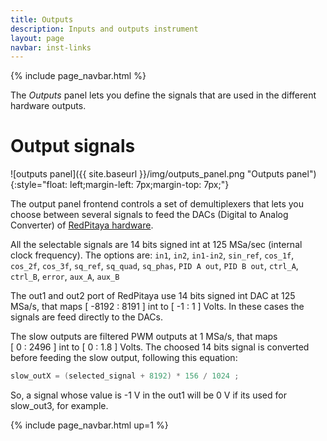 ```yaml
---
title: Outputs
description: Inputs and outputs instrument
layout: page
navbar: inst-links
---
```


{% include page_navbar.html %}


The *Outputs* panel lets you define the signals that are used in
the different hardware outputs.

#  Output signals


![outputs panel]({{ site.baseurl }}/img/outputs_panel.png "Outputs panel"){:style="float: left;margin-left: 7px;margin-top: 7px;"}

The output panel frontend controls a set of demultiplexers that lets you choose between
several signals to feed the DACs (Digital to Analog Converter) of [RedPitaya hardware](TheApp/RedPitaya_board/).

All the selectable signals are 14 bits signed int at 125 MSa/sec (internal clock frequency). The options are:
`in1`, `in2`, `in1-in2`, `sin_ref`, `cos_1f`, `cos_2f`, `cos_3f`, `sq_ref`, `sq_quad`, `sq_phas`, `PID A out`,
`PID B out`, `ctrl_A`, `ctrl_B`, `error`, `aux_A`, `aux_B`

The out1 and out2 port of RedPitaya use 14 bits signed int DAC at 125 MSa/s, that maps
[&nbsp;-8192&nbsp;:&nbsp;8191&nbsp;] int to [&nbsp;-1&nbsp;:&nbsp;1&nbsp;] Volts. In these cases the signals are
feed directly to the DACs.

The slow outputs are filtered PWM outputs at 1 MSa/s, that maps [&nbsp;0&nbsp;:&nbsp;2496&nbsp;] int
to [&nbsp;0&nbsp;:&nbsp;1.8&nbsp;] Volts.
The choosed 14 bits signal is converted before feeding the slow output, following this equation:

```C
slow_outX = (selected_signal + 8192) * 156 / 1024 ;
```

So, a signal whose value is -1 V in the out1 will be 0 V if its used for slow_out3, for example.


{% include page_navbar.html up=1 %}
